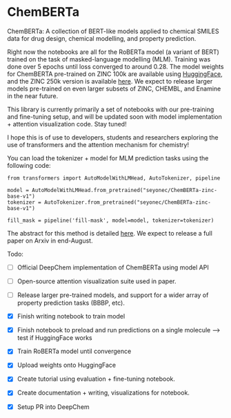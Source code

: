 # ChemBERTa
ChemBERTa: A collection of BERT-like models applied to chemical SMILES data for drug design, chemical modelling, and property prediction.

Right now the notebooks are all for the RoBERTa model (a variant of BERT) trained on the task of masked-language modelling (MLM). Training was done over 5 epochs until loss converged to around 0.28. The model weights for ChemBERTA pre-trained on ZINC 100k are available using [HuggingFace](https://huggingface.co/seyonec/ChemBERTa-zinc-base-v1), and the ZINC 250k version is available [here](https://huggingface.co/seyonec/ChemBERTa-zinc250k-v1). We expect to release larger models pre-trained on even larger subsets of ZINC, CHEMBL, and Enamine in the near future. 

This library is currently primarily a set of notebooks with our pre-training and fine-tuning setup, and will be updated soon with model implementation + attention visualization code. Stay tuned!

I hope this is of use to developers, students and researchers exploring the use of transformers and the attention mechanism for chemistry!

You can load the tokenizer + model for MLM prediction tasks using the following code:

```
from transformers import AutoModelWithLMHead, AutoTokenizer, pipeline

model = AutoModelWithLMHead.from_pretrained("seyonec/ChemBERTa-zinc-base-v1")
tokenizer = AutoTokenizer.from_pretrained("seyonec/ChemBERTa-zinc-base-v1")

fill_mask = pipeline('fill-mask', model=model, tokenizer=tokenizer)
```
The abstract for this method is detailed [here](https://t.co/dkA5rMvYrE?amp=1). We expect to release a full paper on Arxiv in end-August.

Todo:
- [ ]  Official DeepChem implementation of ChemBERTa using model API
- [ ]  Open-source attention visualization suite used in paper.
- [ ]  Release larger pre-trained models, and support for a wider array of property prediction tasks (BBBP, etc).

- [x]  Finish writing notebook to train model
- [x]  Finish notebook to preload and run predictions on a single molecule —> test if HuggingFace works
- [x]  Train RoBERTa model until convergence
- [x]  Upload weights onto HuggingFace
- [x]  Create tutorial using evaluation + fine-tuning notebook.
- [x]  Create documentation + writing, visualizations for notebook.
- [x]  Setup PR into DeepChem
